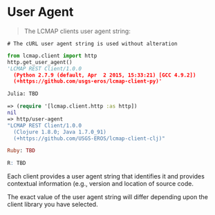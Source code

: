 # User Agent

> The LCMAP clients user agent string:

```shell
# The cURL user agent string is used without alteration
```

```python
from lcmap.client import http
http.get_user_agent()
'LCMAP REST Client/1.0.0
  (Python 2.7.9 (default, Apr  2 2015, 15:33:21) [GCC 4.9.2])
  (+https://github.com/usgs-eros/lcmap-client-py)'
```

```vb
Julia: TBD
```

```clojure
=> (require '[lcmap.client.http :as http])
nil
=> http/user-agent
"LCMAP REST Client/1.0.0
  (Clojure 1.8.0; Java 1.7.0_91)
  (+https://github.com/USGS-EROS/lcmap-client-clj)"
```

```ruby
Ruby: TBD
```

```r
R: TBD
```

Each client provides a user agent string that identifies it and provides contextual information (e.g., version and location of source code.

The exact value of the user agent string will differ depending upon the client library you have selected.
